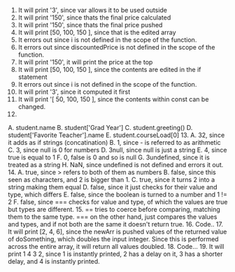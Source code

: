 1. It will print '3', since var allows it to be used outside
2. It will print '150', since thats the final price calculated
3. It will print '150', since thats the final price pushed
4. It will print [50, 100, 150 ], since that is the edited array
5. It errors out since i is not defined in the scope of the function.
6. It errors out since discountedPrice is not defined in the scope of the function.
7. It will print '150', it will print the price at the top
8. It will print [50, 100, 150 ], since the contents are edited in the if statement
9. It errors out since i is not defined in the scope of the function.
10. It will print '3', since it computed it first
11. It will print '[ 50, 100, 150 ], since the contents within const can be changed.
12. 
A. student.name
B. student['Grad Year']
C. student.greeting()
D. student['Favorite Teacher'].name
E. student.courseLoad[0]
13. 
A. 32, since it adds as if strings (concatination)
B. 1, since - is referred to as arithmetic
C. 3, since null is 0 for numbers
D. 3null, since null is just a string
E. 4, since true is equal to 1
F. 0, false is 0 and so is null
G. 3undefined, since it is treated as a string
H. NaN, since undefined is not defined and errors it out.
14. 
A. true, since > refers to both of them as numbers
B. false, since this seen as characters, and 2 is bigger than 1.
C. true, since it turns 2 into a string making them equal
D. false, since it just checks for their value and type, which differs
E. false, since the boolean is turned to a number and 1 != 2
F. false, since === checks for value and type, of which the values are true but types are different.
15. == tries to coerce before comparing, matching them to the same type. === on the other hand, just compares the values and types, and if not both are the same it doesn't return true.
16. Code..
17. It will print [2, 4, 6], since the newArr is pushed values of the returned value of doSomething, which doubles the input integer. Since this is performed across the entire array, it will return all values doubled.
18. Code...
19. It will print 1 4 3 2, since 1 is instantly printed, 2 has a delay on it, 3 has a shorter delay, and 4 is instantly printed.